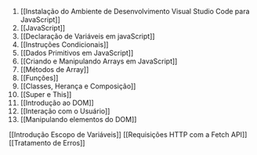 1. [[Instalação do Ambiente de Desenvolvimento Visual Studio Code para JavaScript]]
2. [[JavaScript]] 
3. [[Declaração de Variáveis em javaScript]]
4. [[Instruções Condicionais]]
5. [[Dados Primitivos em JavaScript]]
6. [[Criando e Manipulando Arrays em JavaScript]]
7. [[Métodos de Array]]
8. [[Funções]]
9. [[Classes, Herança e Composição]]
10. [[Super e This]]
11. [[Introdução ao DOM]]
12. [[Interação com o Usuário]]
13. [[Manipulando elementos do DOM]]
 
[[Introdução Escopo de Variáveis]]
[[Requisições HTTP com a Fetch API]]
[[Tratamento de Erros]]
